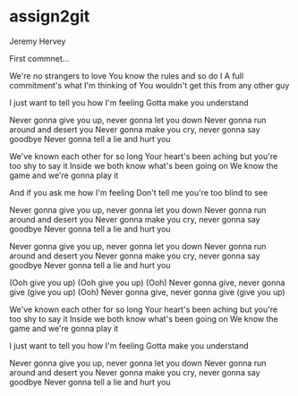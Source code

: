 # assign2git
Jeremy Hervey

First commnet...

We're no strangers to love
You know the rules and so do I
A full commitment's what I'm thinking of
You wouldn't get this from any other guy

I just want to tell you how I'm feeling
Gotta make you understand

Never gonna give you up, never gonna let you down
Never gonna run around and desert you
Never gonna make you cry, never gonna say goodbye
Never gonna tell a lie and hurt you

We've known each other for so long
Your heart's been aching but you're too shy to say it
Inside we both know what's been going on
We know the game and we're gonna play it

And if you ask me how I'm feeling
Don't tell me you're too blind to see

Never gonna give you up, never gonna let you down
Never gonna run around and desert you
Never gonna make you cry, never gonna say goodbye
Never gonna tell a lie and hurt you

Never gonna give you up, never gonna let you down
Never gonna run around and desert you
Never gonna make you cry, never gonna say goodbye
Never gonna tell a lie and hurt you

(Ooh give you up)
(Ooh give you up)
(Ooh) Never gonna give, never gonna give (give you up)
(Ooh) Never gonna give, never gonna give (give you up)

We've known each other for so long
Your heart's been aching but you're too shy to say it
Inside we both know what's been going on
We know the game and we're gonna play it

I just want to tell you how I'm feeling
Gotta make you understand

Never gonna give you up, never gonna let you down
Never gonna run around and desert you
Never gonna make you cry, never gonna say goodbye
Never gonna tell a lie and hurt you
